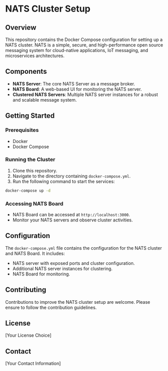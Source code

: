 # NATS Cluster Setup

## Overview
This repository contains the Docker Compose configuration for setting up a NATS cluster. NATS is a simple, secure, and high-performance open source messaging system for cloud-native applications, IoT messaging, and microservices architectures.

## Components
- **NATS Server**: The core NATS Server as a message broker.
- **NATS Board**: A web-based UI for monitoring the NATS server.
- **Clustered NATS Servers**: Multiple NATS server instances for a robust and scalable message system.

## Getting Started

### Prerequisites
- Docker
- Docker Compose

### Running the Cluster
1. Clone this repository.
2. Navigate to the directory containing `docker-compose.yml`.
3. Run the following command to start the services:

```bash
docker-compose up -d
```

### Accessing NATS Board
- NATS Board can be accessed at `http://localhost:3000`.
- Monitor your NATS servers and observe cluster activities.

## Configuration
The `docker-compose.yml` file contains the configuration for the NATS cluster and NATS Board. It includes:
- NATS server with exposed ports and cluster configuration.
- Additional NATS server instances for clustering.
- NATS Board for monitoring.

## Contributing
Contributions to improve the NATS cluster setup are welcome. Please ensure to follow the contribution guidelines.

## License
[Your License Choice]

## Contact
[Your Contact Information]


